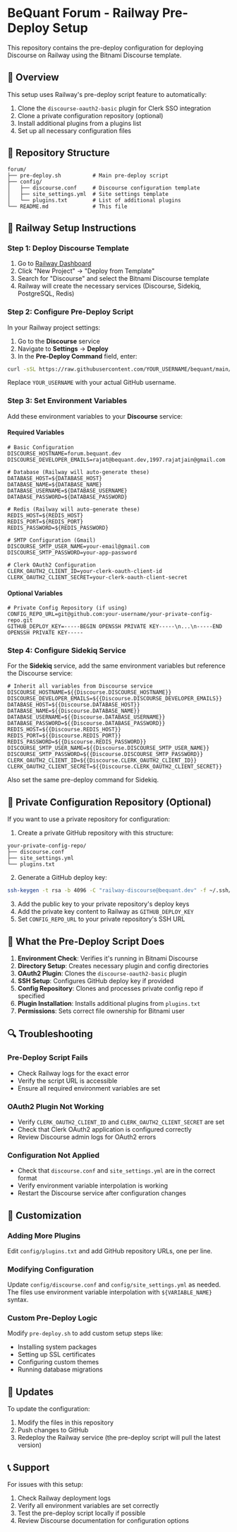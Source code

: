 # BeQuant Forum - Railway Pre-Deploy Setup

This repository contains the pre-deploy configuration for deploying Discourse on Railway using the Bitnami Discourse template.

## 🚀 Overview

This setup uses Railway's pre-deploy script feature to automatically:
1. Clone the `discourse-oauth2-basic` plugin for Clerk SSO integration
2. Clone a private configuration repository (optional)
3. Install additional plugins from a plugins list
4. Set up all necessary configuration files

## 📁 Repository Structure

```
forum/
├── pre-deploy.sh          # Main pre-deploy script
├── config/
│   ├── discourse.conf     # Discourse configuration template
│   ├── site_settings.yml  # Site settings template
│   └── plugins.txt        # List of additional plugins
└── README.md              # This file
```

## 🔧 Railway Setup Instructions

### Step 1: Deploy Discourse Template

1. Go to [Railway Dashboard](https://railway.app/dashboard)
2. Click "New Project" → "Deploy from Template"
3. Search for "Discourse" and select the Bitnami Discourse template
4. Railway will create the necessary services (Discourse, Sidekiq, PostgreSQL, Redis)

### Step 2: Configure Pre-Deploy Script

In your Railway project settings:

1. Go to the **Discourse** service
2. Navigate to **Settings** → **Deploy**
3. In the **Pre-Deploy Command** field, enter:

```bash
curl -sSL https://raw.githubusercontent.com/YOUR_USERNAME/bequant/main/forum/pre-deploy.sh | bash
```

Replace `YOUR_USERNAME` with your actual GitHub username.

### Step 3: Set Environment Variables

Add these environment variables to your **Discourse** service:

#### Required Variables
```env
# Basic Configuration
DISCOURSE_HOSTNAME=forum.bequant.dev
DISCOURSE_DEVELOPER_EMAILS=rajat@bequant.dev,1997.rajatjain@gmail.com

# Database (Railway will auto-generate these)
DATABASE_HOST=${DATABASE_HOST}
DATABASE_NAME=${DATABASE_NAME}
DATABASE_USERNAME=${DATABASE_USERNAME}
DATABASE_PASSWORD=${DATABASE_PASSWORD}

# Redis (Railway will auto-generate these)
REDIS_HOST=${REDIS_HOST}
REDIS_PORT=${REDIS_PORT}
REDIS_PASSWORD=${REDIS_PASSWORD}

# SMTP Configuration (Gmail)
DISCOURSE_SMTP_USER_NAME=your-email@gmail.com
DISCOURSE_SMTP_PASSWORD=your-app-password

# Clerk OAuth2 Configuration
CLERK_OAUTH2_CLIENT_ID=your-clerk-oauth-client-id
CLERK_OAUTH2_CLIENT_SECRET=your-clerk-oauth-client-secret
```

#### Optional Variables
```env
# Private Config Repository (if using)
CONFIG_REPO_URL=git@github.com:your-username/your-private-config-repo.git
GITHUB_DEPLOY_KEY=-----BEGIN OPENSSH PRIVATE KEY-----\n...\n-----END OPENSSH PRIVATE KEY-----
```

### Step 4: Configure Sidekiq Service

For the **Sidekiq** service, add the same environment variables but reference the Discourse service:

```env
# Inherit all variables from Discourse service
DISCOURSE_HOSTNAME=${{Discourse.DISCOURSE_HOSTNAME}}
DISCOURSE_DEVELOPER_EMAILS=${{Discourse.DISCOURSE_DEVELOPER_EMAILS}}
DATABASE_HOST=${{Discourse.DATABASE_HOST}}
DATABASE_NAME=${{Discourse.DATABASE_NAME}}
DATABASE_USERNAME=${{Discourse.DATABASE_USERNAME}}
DATABASE_PASSWORD=${{Discourse.DATABASE_PASSWORD}}
REDIS_HOST=${{Discourse.REDIS_HOST}}
REDIS_PORT=${{Discourse.REDIS_PORT}}
REDIS_PASSWORD=${{Discourse.REDIS_PASSWORD}}
DISCOURSE_SMTP_USER_NAME=${{Discourse.DISCOURSE_SMTP_USER_NAME}}
DISCOURSE_SMTP_PASSWORD=${{Discourse.DISCOURSE_SMTP_PASSWORD}}
CLERK_OAUTH2_CLIENT_ID=${{Discourse.CLERK_OAUTH2_CLIENT_ID}}
CLERK_OAUTH2_CLIENT_SECRET=${{Discourse.CLERK_OAUTH2_CLIENT_SECRET}}
```

Also set the same pre-deploy command for Sidekiq.

## 🔐 Private Configuration Repository (Optional)

If you want to use a private repository for configuration:

1. Create a private GitHub repository with this structure:
```
your-private-config-repo/
├── discourse.conf
├── site_settings.yml
└── plugins.txt
```

2. Generate a GitHub deploy key:
```bash
ssh-keygen -t rsa -b 4096 -C "railway-discourse@bequant.dev" -f ~/.ssh/railway_deploy_key
```

3. Add the public key to your private repository's deploy keys
4. Add the private key content to Railway as `GITHUB_DEPLOY_KEY`
5. Set `CONFIG_REPO_URL` to your private repository's SSH URL

## 🎯 What the Pre-Deploy Script Does

1. **Environment Check**: Verifies it's running in Bitnami Discourse
2. **Directory Setup**: Creates necessary plugin and config directories
3. **OAuth2 Plugin**: Clones the `discourse-oauth2-basic` plugin
4. **SSH Setup**: Configures GitHub deploy key if provided
5. **Config Repository**: Clones and processes private config repo if specified
6. **Plugin Installation**: Installs additional plugins from `plugins.txt`
7. **Permissions**: Sets correct file ownership for Bitnami user

## 🔍 Troubleshooting

### Pre-Deploy Script Fails
- Check Railway logs for the exact error
- Verify the script URL is accessible
- Ensure all required environment variables are set

### OAuth2 Plugin Not Working
- Verify `CLERK_OAUTH2_CLIENT_ID` and `CLERK_OAUTH2_CLIENT_SECRET` are set
- Check that Clerk OAuth2 application is configured correctly
- Review Discourse admin logs for OAuth2 errors

### Configuration Not Applied
- Check that `discourse.conf` and `site_settings.yml` are in the correct format
- Verify environment variable interpolation is working
- Restart the Discourse service after configuration changes

## 📝 Customization

### Adding More Plugins
Edit `config/plugins.txt` and add GitHub repository URLs, one per line.

### Modifying Configuration
Update `config/discourse.conf` and `config/site_settings.yml` as needed. The files use environment variable interpolation with `${VARIABLE_NAME}` syntax.

### Custom Pre-Deploy Logic
Modify `pre-deploy.sh` to add custom setup steps like:
- Installing system packages
- Setting up SSL certificates
- Configuring custom themes
- Running database migrations

## 🔄 Updates

To update the configuration:
1. Modify the files in this repository
2. Push changes to GitHub
3. Redeploy the Railway service (the pre-deploy script will pull the latest version)

## 📞 Support

For issues with this setup:
1. Check Railway deployment logs
2. Verify all environment variables are set correctly
3. Test the pre-deploy script locally if possible
4. Review Discourse documentation for configuration options 